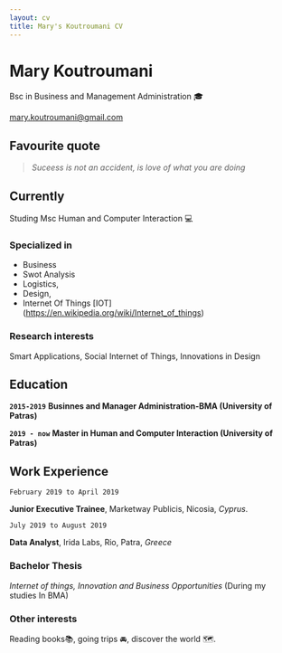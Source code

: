 ```yaml
---
layout: cv
title: Mary's Koutroumani CV
---
```

# Mary Koutroumani
Bsc in Business and Management Administration :mortar_board: 

<div id="webaddress">
<a href="mary.koutroumani@gmail.com">mary.koutroumani@gmail.com</a>
</div>

## Favourite quote 

> _Suceess is not an accident, is love of what you are doing_

## Currently

Studing Msc Human and Computer Interaction :computer:

### Specialized in

- Business 
- Swot Analysis
- Logistics, 
- Design, 
- Internet Of Things [IOT] (https://en.wikipedia.org/wiki/Internet_of_things)


### Research interests

Smart Applications, Social Internet of Things, Innovations in Design 


## Education

**`2015-2019`**
__Businnes and Manager Administration-BMA (University of Patras)__

**`2019 - now`**
__Master in Human and Computer Interaction (University of Patras)__




## Work Experience 
`February 2019 to April 2019`

**Junior Executive Trainee**, Marketway Publicis, Nicosia, *Cyprus*. 

`July 2019 to August 2019`

**Data Analyst**, Irida Labs, Rio, Patra, *Greece*



###  Bachelor Thesis 

*Internet of things, Innovation and Business Οpportunities* (During my studies In BMA)

### Other interests 

Reading books:books:, going trips :oncoming_automobile:, discover the world :world_map:. 



<!-- ### Footer

Last updated: May 2013 -->
